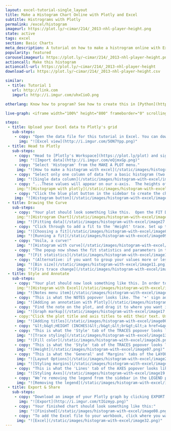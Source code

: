 ```yaml
---
layout: excel-tutorial-single_layout
title: Make a Histogram Chart Online with Plotly and Excel
subtitle: Histrograms with Plotly
permalink: /excel/histogram
imageurl: https://plot.ly/~cimar/214/_2013-nhl-player-height.png
state: active
tags: excel
section: Basic Charts
meta_description: A tutorial on how to make a histrogram online with Excel.
popularity: featured
carouselimageurl: https://plot.ly/~cimar/214/_2013-nhl-player-height.png
actioncall: Make this histogram
actioncall-url: https://plot.ly/~cimar/214/_2013-nhl-player-height
download-url: https://plot.ly/~cimar/214/_2013-nhl-player-height.csv

similar:
 - title: Tutorial 1
   url: http://link.com
   imgurl: http://i.imgur.com/uhxCioO.png

otherlang: Know how to program? See how to create this in [Python](https://plot.ly/python/histograms/) or [R](https://plot.ly/r/histograms/).

live-graph: <iframe width="100%" height="800" frameborder="0" scrolling="no" src="https://plot.ly/~cimar/214/_2013-nhl-player-height.embed"></iframe>

steps:
 - title: Upload your Excel data to Plotly's grid
   sub-steps:
    - copy: "Open the data file for this tutorial in Excel. You can download the file here in [CSV format](https://raw.githubusercontent.com/plotly/datasets/master/bubble_chart_tutorial.csv)"
      img: "![Excel view](http://i.imgur.com/5ON7Ypp.png)"
 - title: Head to Plotly
   sub-steps:
    - copy: "Head to [Plotly's Workspace](https://plot.ly/plot) and sign into your free Plotly account. Go to 'Import', click 'Upload a file', then choose your Excel file to upload. Your Excel file will now open in Plotly's grid. For more about Plotly's grid, see [this tutorial](help.plot.ly/add-data-to-the-plotly-grid/)"
      img: "![Import data](http://i.imgur.com/eQjmxGp.png)"
    - copy: "Select 'Histogram' from the MAKE A PLOT menu."
     img: "![How to make a histogram with excel](/static/images/histogram-with-excel/image18.png)"
    - copy: "Select only one column of data for a basic histogram (two with the ‘group by’ option)…"
     img: "![Single data column](/static/images/histogram-with-excel/image05.png)"
    - copy: "...These values will appear on our x-axis.  The heights of the bars of our histogram will denote how many times each value or “bin” of values appears in the column. To learn more see: [/histogram/](https://plot.ly/histogram/)"
     img:"![Histograpm with plotly](/static/images/histogram-with-excel/image15.gif)"
    - copy: "Click the blue plot button in the sidebar to create the chart.  (For more help with the grid see: [here](/add-data-to-the-plotly-grid/)""
    img: "![Histogram button](/static/images/histogram-with-excel/image21.png)"
 - title: Drawing the Curve
   sub-steps:
    - copy: "Your plot should look something like this.  Open the FIT DATA popover in the toolbar."
     img:"![Histrogram Chart](/static/images/histogram-with-excel/image20.png)"
     img: "![Fitting data](/static/images/histogram-with-excel/image27.png)"
    - copy: "Click through to add a fit to the 'Height' trace. Set up the 'Basic' tab to draw a [Gaussian Peak](http://en.wikipedia.org/wiki/Gaussian_function) based on the data. Leave the other options blank and click the 'Run this fit' button at the bottom."
     img: "![Choosing a fit](/static/images/histogram-with-excel/image04.png)"
     img: "![Running a fit](/static/images/histogram-with-excel/image09.png)"
    - copy: "Voila, a curve!"
     img: "![Histogram with curve](/static/images/histogram-with-excel/image03.png)"
    - copy: "The popup now shows the fit statistics and parameters in the curve’s equation, a+h*exp(-(x-x0)^2/(2*w^2))."
     img: "![Fit statistics](/static/images/histogram-with-excel/image14.png)"
    - copy: "(Alternative: if you want to group your values more or less than Plotly has by default, do so in the 'Range/bins' tab of the TRACES popover. You’ll probably want to remake your fit with the revised trace.)"
     img: "![Bin size](/static/images/histogram-with-excel/image11.png)"
     img: "![Firs trace change](/static/images/histogram-with-excel/image06.png)"
 - title: Style and Annotate
   sub-steps:
    - copy: "Your plot should now look something like this. In order to get the graph at the top of the chart, you’ll need to style and annotate it. Open the NOTES popover."
     img:"![Histogram with Excel](/static/images/histogram-with-excel/image03.png)"
     img: "![Notes menu item](/static/images/histogram-with-excel/image22.png)"
    - copy: "This is what the NOTES popover looks like. The '+' sign adds new notes. Hide the arrow. Set the 'Move with' option to 'Data', as the note refers to a specific pair of points on the plot."
     img: "![Adding an annotation with Plotly](/static/images/histogram-with-excel/image24.png)"
    - copy: "Find the note on the plot, and drag it to where you want it. Click the note to edit its text. Use markup to style and format it. &lt;b&gt;MEAN: 72.8"&lt;br&gt;MEDIAN:73"&lt;/b&gt;"
     img: "![Graph markup](/static/images/histogram-with-excel/image17.png)"
    - copy:"Click the plot title and axis titles to edit their text. Use markup to link to your source."
     img: "![Adding titles](/static/images/histogram-with-excel/image00.png)"
    - copy: "&lt;b&gt;HEIGHT (INCHES)&lt;/b&gt;&lt;br&gt;&lt;a href=&quot;http://theleafsnation.com/2014/5/25/justin-s-nhl-draftbook-2013-1963&quot;&gt;NHL Draftbook, Justin Fisher&lt;/a&gt;"
    - copy: "This is what the 'Style' tab of the TRACES popover looks like for the 'Height' trace. We’ve changed the bar color and made them narrower."
     img: "![Trace styling](/static/images/histogram-with-excel/image13.png)"
     img: "![Fill color](/static/images/histogram-with-excel/image26.png)"
    - copy: "This is what the 'Style' tab of the TRACES popover looks like for the 'Height - fit' trace. We’ve changed the line color and stroke."
     img: "![Height](/static/images/histogram-with-excel/image07.png)"
    - copy: "This is what the 'General' and 'Margins' tabs of the LAYOUT popover should look like. We’re giving our plot a grey background, and we’ve changed some of the font "
     img: "![Layout Options](/static/images/histogram-with-excel/image23.png)"
     img: "![Styling margins](/static/images/histogram-with-excel/image02.png)"
    - copy: "This is what the 'Lines' tab of the AXES popover looks like. We’re hiding the body grid lines, and colored the zero line red."
     img: "![Styling Axes](/static/images/histogram-with-excel/image19.png)"
    - copy: "We’re removing the legend from the sidebar in the LEGEND popover."
     img: "![Removing the legend](/static/images/histogram-with-excel/image12.png)"
 - title: Export & Share
   sub-steps:
    - copy: "Download an image of your Plotly graph by clicking EXPORT on the toolbar."
      img: "![Export](http://i.imgur.com/tIGzmyp.png)"
    - copy: "Your finished chart should look something like this:"
      img: "![Finished](/static/images/histogram-with-excel/image08.png)"
    - copy: "To add the Excel file to your workbook, click where you want to insert the picture inside Excel. On the INSERT tab inside Excel, in the ILLUSTRATIONS group, click PICTURE. Locate the Plotly graph image that you downloaded and then double-click it. Notice that we also copy-pasted the Plotly graph link in a cell for easy access to the interactive Plotly version."
     img: "![Excel](/static/images/histogram-with-excel/image32.png)"
---
```

